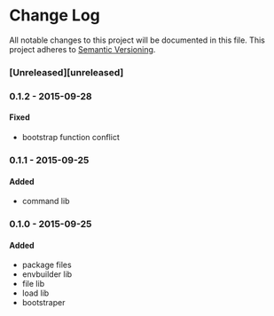 # Change Log
All notable changes to this project will be documented in this file.
This project adheres to [Semantic Versioning](http://semver.org/).

### [Unreleased][unreleased]

### 0.1.2 - 2015-09-28
#### Fixed
- bootstrap function conflict

### 0.1.1 - 2015-09-25
#### Added
- command lib

### 0.1.0 - 2015-09-25
#### Added
- package files
- envbuilder lib
- file lib
- load lib
- bootstraper